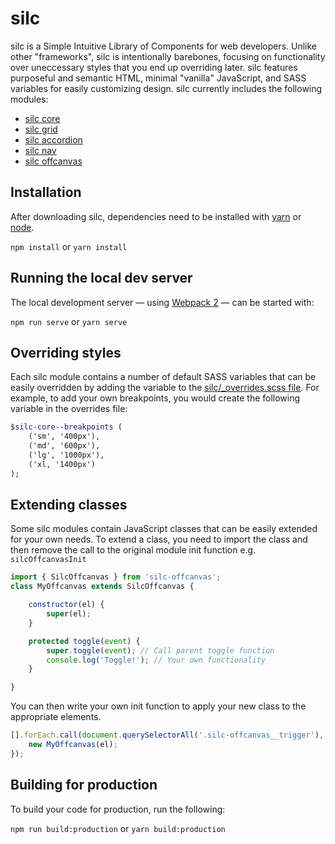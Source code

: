 # silc
silc is a Simple Intuitive Library of Components for web developers. Unlike other "frameworks", silc is intentionally barebones, focusing on functionality over uneccessary styles that you end up overriding later. silc features purposeful and semantic HTML, minimal "vanilla" JavaScript, and SASS variables for easily customizing design. silc currently includes the following modules:

 - [silc core](https://github.com/nickrigby/silc-core)
 - [silc grid](https://github.com/nickrigby/silc-grid)
 - [silc accordion](https://github.com/nickrigby/silc-accordion)
 - [silc nav](https://github.com/nickrigby/silc-nav)
 - [silc offcanvas](https://github.com/nickrigby/silc-offcanvas)

## Installation
After downloading silc, dependencies need to be installed with [yarn](https://yarnpkg.com/lang/en/docs/install/) or [node](https://docs.npmjs.com/getting-started/installing-node).

`npm install` or `yarn install`

## Running the local dev server
The local development server — using [Webpack 2](webpack.js.org) — can be started with:

`npm run serve` or `yarn serve`

## Overriding styles
Each silc module contains a number of default SASS variables that can be easily overridden by adding the variable to the [silc/_overrides.scss file](src/scss/silc/_overrides.scss). For example, to add your own breakpoints, you would create the following variable in the overrides file:

```scss
$silc-core--breakpoints (
    ('sm', '400px'),
    ('md', '600px'),
    ('lg', '1000px'),
    ('xl, '1400px')
);
```
## Extending classes
Some silc modules contain JavaScript classes that can be easily extended for your own needs. To extend a class, you need to import the class and then remove the call to the original module init function e.g. `silcOffcanvasInit`

```javascript
import { SilcOffcanvas } from 'silc-offcanvas';
class MyOffcanvas extends SilcOffcanvas {

    constructor(el) {
        super(el);
    }

    protected toggle(event) {
        super.toggle(event); // Call parent toggle function
        console.log('Toggle!'); // Your own functionality
    }

}
```

You can then write your own init function to apply your new class to the appropriate elements.
```javascript
[].forEach.call(document.querySelectorAll('.silc-offcanvas__trigger'), (el) => {
    new MyOffcanvas(el);
});
```

## Building for production
To build your code for production, run the following:

`npm run build:production` or `yarn build:production`
